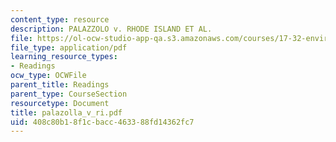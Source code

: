 ```yaml
---
content_type: resource
description: PALAZZOLO v. RHODE ISLAND ET AL.
file: https://ol-ocw-studio-app-qa.s3.amazonaws.com/courses/17-32-environmental-politics-and-policy-spring-2003/408c80b18f1cbacc463388fd14362fc7_palazolla_v_ri.pdf
file_type: application/pdf
learning_resource_types:
- Readings
ocw_type: OCWFile
parent_title: Readings
parent_type: CourseSection
resourcetype: Document
title: palazolla_v_ri.pdf
uid: 408c80b1-8f1c-bacc-4633-88fd14362fc7
---
```

